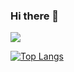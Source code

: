 ### Hi there 👋

![](https://raw.githubusercontent.com/camila-tw/camila-tw/main/assets/github-contribution-grid-snake.svg)
<!-- [![Camila's GitHub stats](https://github-readme-stats.vercel.app/api?username=camila-tw&count_private=true&show_icons=true&theme=swift)](https://github.com/anuraghazra/github-readme-stats) -->
[![Top Langs](https://github-readme-stats.vercel.app/api/top-langs/?username=camila-tw&layout=compact)](https://github.com/anuraghazra/github-readme-stats)
<!-- ![](https://visitor-badge.glitch.me/badge?page_id=camila-tw) -->

<!--
**camila-tw/camila-tw** is a ✨ _special_ ✨ repository because its `README.md` (this file) appears on your GitHub profile.

Here are some ideas to get you started:

- 🔭 I’m currently working on ...
- 🌱 I’m currently learning ...
- 👯 I’m looking to collaborate on ...
- 🤔 I’m looking for help with ...
- 💬 Ask me about ...
- 📫 How to reach me: ...
- 😄 Pronouns: ...
- ⚡ Fun fact: ...
-->
